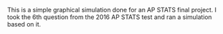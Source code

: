 This is a simple graphical simulation done for an  AP STATS final project. I took the 6th question from the 2016 AP STATS test and ran a simulation based on it.
